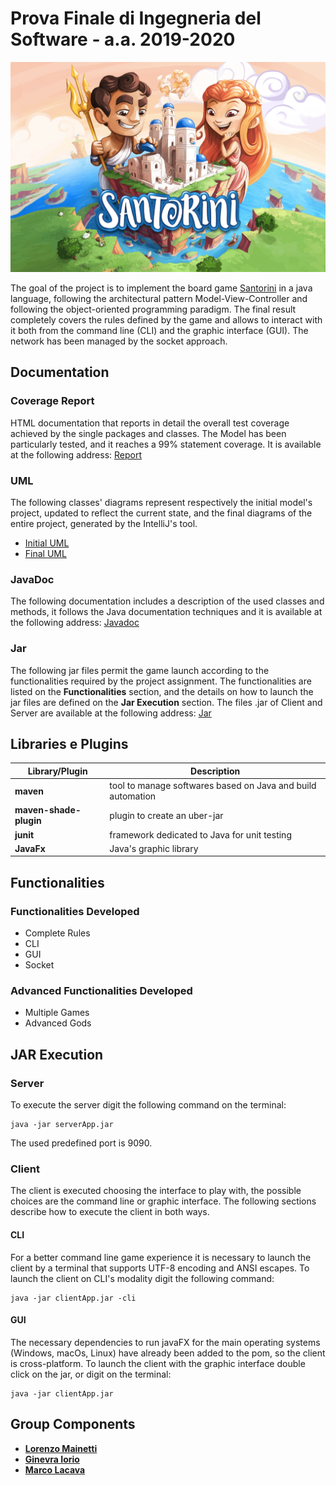 # Prova Finale di Ingegneria del Software - a.a. 2019-2020
![alt text](https://github.com/LorenzoMainetti/ing-sw-2020-Mainetti-Iorio-Lacava/blob/master/src/main/resources/SantoriniLogo.png)

The goal of the project is to implement the board game [Santorini](https://roxley.com/products/santorini) in a java language, following the architectural pattern  Model-View-Controller and following the object-oriented programming paradigm. The final result completely covers the rules defined by the game and allows to interact with it both from the command line (CLI) and the graphic interface (GUI). The network has been managed by the socket approach.

## Documentation
### Coverage Report
HTML documentation that reports in detail the overall test coverage achieved by the single packages and classes. The Model has been particularly tested, and it reaches a 99% statement coverage.
It is available at the following address: [Report](https://github.com/LorenzoMainetti/ing-sw-2020-Mainetti-Iorio-Lacava/tree/master/deliveries/final/report)

### UML
The following classes' diagrams represent respectively the initial model's project, updated to reflect the current state, and the final diagrams of the entire project, generated by the IntelliJ's tool.
- [Initial UML](https://github.com/LorenzoMainetti/ing-sw-2020-Mainetti-Iorio-Lacava/tree/master/deliveries/final/uml/initial)
- [Final UML](https://github.com/LorenzoMainetti/ing-sw-2020-Mainetti-Iorio-Lacava/tree/master/deliveries/final/uml/generated)

### JavaDoc
The following documentation includes a description of the used classes and methods, it follows the Java documentation techniques and it is available at the following address: [Javadoc](https://github.com/LorenzoMainetti/ing-sw-2020-Mainetti-Iorio-Lacava/tree/master/deliveries/final/javadoc)

### Jar
The following jar files permit the game launch according to the functionalities required by the project assignment. The functionalities are listed on the __Functionalities__ section, and the details on how to launch the jar files are defined on the __Jar Execution__ section. The files .jar of Client and Server are available at the following address: [Jar](https://github.com/LorenzoMainetti/ing-sw-2020-Mainetti-Iorio-Lacava/tree/master/deliveries/final/jar)

## Libraries e Plugins
|Library/Plugin|Description|
|--------------|-----------|
|__maven__|tool to manage softwares based on Java and build automation|
|__maven-shade-plugin__|plugin to create an uber-jar|
|__junit__|framework dedicated to Java for unit testing|
|__JavaFx__|Java's graphic library|

## Functionalities
### Functionalities Developed
- Complete Rules
- CLI
- GUI
- Socket

### Advanced Functionalities Developed
- Multiple Games
- Advanced Gods

## JAR Execution
### Server
To execute the server digit the following command on the terminal:
```
java -jar serverApp.jar 
```
The used predefined port is 9090.

### Client
The client is executed choosing the interface to play with, the possible choices are the command line or graphic interface. The following sections describe how to execute the client in both ways.
#### CLI
For a better command line game experience it is necessary to launch the client by a terminal that supports UTF-8 encoding and ANSI escapes. 
To launch the client on CLI's modality digit the following command:
```
java -jar clientApp.jar -cli
```
#### GUI
The necessary dependencies to run javaFX for the main operating systems (Windows, macOs, Linux) have already been added to the pom, so the client is cross-platform.
To launch the client with the graphic interface double click on the jar, or digit on the terminal:
```
java -jar clientApp.jar 
```

## Group Components
- [__Lorenzo Mainetti__](https://github.com/LorenzoMainetti)
- [__Ginevra Iorio__](https://github.com/ginevraiorioo)
- [__Marco Lacava__](https://github.com/LacavaMarco)
